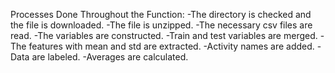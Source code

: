 Processes Done Throughout the Function:
-The directory is checked and the file is downloaded.
-The file is unzipped.
-The necessary csv files are read.
-The variables are constructed.
-Train and test variables are merged.
-The features with mean and std are extracted.
-Activity names are added.
-Data are labeled.
-Averages are calculated.